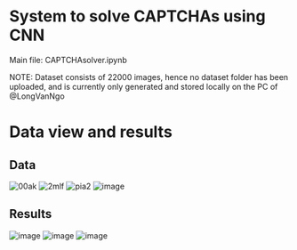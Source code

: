 # System to solve CAPTCHAs using CNN

Main file: CAPTCHAsolver.ipynb

NOTE: Dataset consists of 22000 images, hence no dataset folder has been uploaded, and is currently only generated and stored locally on the PC of @LongVanNgo

# Data view and results
## Data
![00ak](https://user-images.githubusercontent.com/35302246/190918390-eff91d48-00af-49da-bf1c-897e7742cfcb.png)
![2mlf](https://user-images.githubusercontent.com/35302246/190918392-25d0236d-6c0b-471a-9440-1c8db27b042d.png)
![pia2](https://user-images.githubusercontent.com/35302246/190918397-e3a90d77-e550-45e7-8702-d5270b0e5cc9.png)
![image](https://user-images.githubusercontent.com/35302246/190918596-38d7dc59-290f-49ac-83b8-1cf660a2ebe7.png)


## Results
![image](https://user-images.githubusercontent.com/35302246/190918469-ea9ddfad-4e64-4c9f-a0c6-eaad694aa6d7.png)
![image](https://user-images.githubusercontent.com/35302246/190918526-06bfdb7d-c464-471d-a27b-94d5f56577bd.png)
![image](https://user-images.githubusercontent.com/35302246/190918500-f259bed3-c606-46bb-91d2-b37284759aa9.png)


